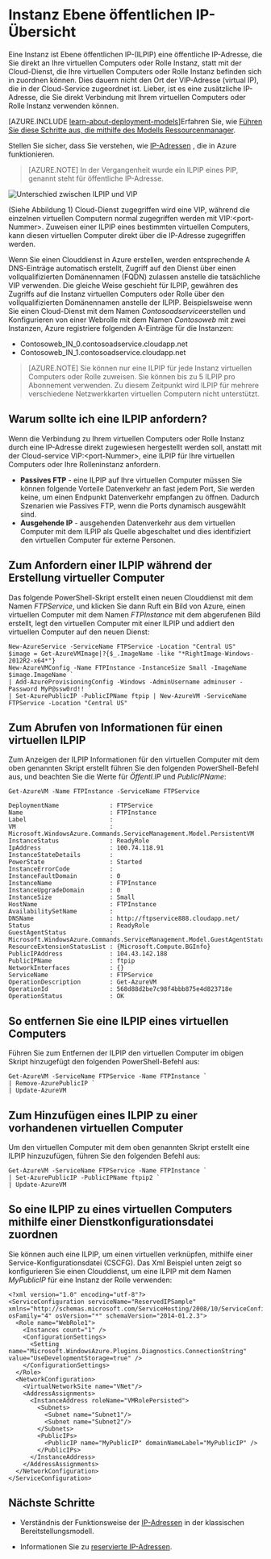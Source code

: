 <properties 
   pageTitle="Instanz Ebene öffentlichen IP-(ILPIP) | Microsoft Azure"
   description="Grundlegendes zu ILPIP (PIP) und deren Verwaltung"
   services="virtual-network"
   documentationCenter="na"
   authors="jimdial"
   manager="carmonm"
   editor="tysonn" />
<tags 
   ms.service="virtual-network"
   ms.devlang="na"
   ms.topic="article"
   ms.tgt_pltfrm="na"
   ms.workload="infrastructure-services"
   ms.date="02/10/2016"
   ms.author="jdial" />

# <a name="instance-level-public-ip-overview"></a>Instanz Ebene öffentlichen IP-Übersicht
Eine Instanz ist Ebene öffentlichen IP-(ILPIP) eine öffentliche IP-Adresse, die Sie direkt an Ihre virtuellen Computers oder Rolle Instanz, statt mit der Cloud-Dienst, die Ihre virtuellen Computers oder Rolle Instanz befinden sich in zuordnen können. Dies dauern nicht den Ort der VIP-Adresse (virtual IP), die in der Cloud-Service zugeordnet ist. Lieber, ist es eine zusätzliche IP-Adresse, die Sie direkt Verbindung mit Ihrem virtuellen Computers oder Rolle Instanz verwenden können.

[AZURE.INCLUDE [learn-about-deployment-models](../../includes/learn-about-deployment-models-classic-include.md)]Erfahren Sie, wie [Führen Sie diese Schritte aus, die mithilfe des Modells Ressourcenmanager](virtual-network-ip-addresses-overview-arm.md). 

Stellen Sie sicher, dass Sie verstehen, wie [IP-Adressen](virtual-network-ip-addresses-overview-classic.md) , die in Azure funktionieren.

>[AZURE.NOTE] In der Vergangenheit wurde ein ILPIP eines PIP, genannt steht für öffentliche IP-Adresse. 

![Unterschied zwischen ILPIP und VIP](./media/virtual-networks-instance-level-public-ip/Figure1.png)

(Siehe Abbildung 1) Cloud-Dienst zugegriffen wird eine VIP, während die einzelnen virtuellen Computern normal zugegriffen werden mit VIP:&lt;port-Nummer&gt;. Zuweisen einer ILPIP eines bestimmten virtuellen Computers, kann diesen virtuellen Computer direkt über die IP-Adresse zugegriffen werden.

Wenn Sie einen Clouddienst in Azure erstellen, werden entsprechende A DNS-Einträge automatisch erstellt, Zugriff auf den Dienst über einen vollqualifizierten Domänennamen (FQDN) zulassen anstelle die tatsächliche VIP verwenden. Die gleiche Weise geschieht für ILPIP, gewähren des Zugriffs auf die Instanz virtuellen Computers oder Rolle über den vollqualifizierten Domänennamen anstelle der ILPIP. Beispielsweise wenn Sie einen Cloud-Dienst mit dem Namen *Contosoadservice*erstellen und Konfigurieren von einer Webrolle mit dem Namen *Contosoweb* mit zwei Instanzen, Azure registriere folgenden A-Einträge für die Instanzen:

- Contosoweb\_IN_0.contosoadservice.cloudapp.net
- Contosoweb\_IN_1.contosoadservice.cloudapp.net 

>[AZURE.NOTE] Sie können nur eine ILPIP für jede Instanz virtuellen Computers oder Rolle zuweisen. Sie können bis zu 5 ILPIP pro Abonnement verwenden. Zu diesem Zeitpunkt wird ILPIP für mehrere verschiedene Netzwerkkarten virtuellen Computern nicht unterstützt.

## <a name="why-should-i-request-an-ilpip"></a>Warum sollte ich eine ILPIP anfordern?
Wenn die Verbindung zu Ihrem virtuellen Computers oder Rolle Instanz durch eine IP-Adresse direkt zugewiesen hergestellt werden soll, anstatt mit der Cloud-service VIP:&lt;port-Nummer&gt;, eine ILPIP für Ihre virtuellen Computers oder Ihre Rolleninstanz anfordern.
- **Passives FTP** - eine ILPIP auf Ihre virtuellen Computer müssen Sie können folgende Vorteile Datenverkehr an fast jedem Port, Sie werden keine, um einen Endpunkt Datenverkehr empfangen zu öffnen. Dadurch Szenarien wie Passives FTP, wenn die Ports dynamisch ausgewählt sind.
- **Ausgehende IP** - ausgehenden Datenverkehr aus dem virtuellen Computer mit dem ILPIP als Quelle abgeschaltet und dies identifiziert den virtuellen Computer für externe Personen.

## <a name="how-to-request-an-ilpip-during-vm-creation"></a>Zum Anfordern einer ILPIP während der Erstellung virtueller Computer
Das folgende PowerShell-Skript erstellt einen neuen Clouddienst mit dem Namen *FTPService*, und klicken Sie dann Ruft ein Bild von Azure, einen virtuellen Computer mit dem Namen *FTPInstance* mit dem abgerufenen Bild erstellt, legt den virtuellen Computer mit einer ILPIP und addiert den virtuellen Computer auf den neuen Dienst:

    New-AzureService -ServiceName FTPService -Location "Central US"
    $image = Get-AzureVMImage|?{$_.ImageName -like "*RightImage-Windows-2012R2-x64*"}
    New-AzureVMConfig -Name FTPInstance -InstanceSize Small -ImageName $image.ImageName `
  	| Add-AzureProvisioningConfig -Windows -AdminUsername adminuser -Password MyP@ssw0rd!! `
  	| Set-AzurePublicIP -PublicIPName ftpip | New-AzureVM -ServiceName FTPService -Location "Central US"

## <a name="how-to-retrieve-ilpip-information-for-a-vm"></a>Zum Abrufen von Informationen für einen virtuellen ILPIP
Zum Anzeigen der ILPIP Informationen für den virtuellen Computer mit dem oben genannten Skript erstellt führen Sie den folgenden PowerShell-Befehl aus, und beachten Sie die Werte für *Öffentl.IP* und *PublicIPName*:

    Get-AzureVM -Name FTPInstance -ServiceName FTPService

    DeploymentName              : FTPService
    Name                        : FTPInstance
    Label                       : 
    VM                          : Microsoft.WindowsAzure.Commands.ServiceManagement.Model.PersistentVM
    InstanceStatus              : ReadyRole
    IpAddress                   : 100.74.118.91
    InstanceStateDetails        : 
    PowerState                  : Started
    InstanceErrorCode           : 
    InstanceFaultDomain         : 0
    InstanceName                : FTPInstance
    InstanceUpgradeDomain       : 0
    InstanceSize                : Small
    HostName                    : FTPInstance
    AvailabilitySetName         : 
    DNSName                     : http://ftpservice888.cloudapp.net/
    Status                      : ReadyRole
    GuestAgentStatus            : Microsoft.WindowsAzure.Commands.ServiceManagement.Model.GuestAgentStatus
    ResourceExtensionStatusList : {Microsoft.Compute.BGInfo}
    PublicIPAddress             : 104.43.142.188
    PublicIPName                : ftpip
    NetworkInterfaces           : {}
    ServiceName                 : FTPService
    OperationDescription        : Get-AzureVM
    OperationId                 : 568d88d2be7c98f4bbb875e4d823718e
    OperationStatus             : OK

## <a name="how-to-remove-an-ilpip-from-a-vm"></a>So entfernen Sie eine ILPIP eines virtuellen Computers
Führen Sie zum Entfernen der ILPIP den virtuellen Computer im obigen Skript hinzugefügt den folgenden PowerShell-Befehl aus:
    
    Get-AzureVM -ServiceName FTPService -Name FTPInstance `
  	| Remove-AzurePublicIP `
  	| Update-AzureVM

## <a name="how-to-add-an-ilpip-to-an-existing-vm"></a>Zum Hinzufügen eines ILPIP zu einer vorhandenen virtuellen Computer
Um den virtuellen Computer mit dem oben genannten Skript erstellt eine ILPIP hinzuzufügen, führen Sie den folgenden Befehl aus:

    Get-AzureVM -ServiceName FTPService -Name FTPInstance `
  	| Set-AzurePublicIP -PublicIPName ftpip2 `
  	| Update-AzureVM

## <a name="how-to-associate-an-ilpip-to-a-vm-by-using-a-service-configuration-file"></a>So eine ILPIP zu eines virtuellen Computers mithilfe einer Dienstkonfigurationsdatei zuordnen
Sie können auch eine ILPIP, um einen virtuellen verknüpfen, mithilfe einer Service-Konfigurationsdatei (CSCFG). Das Xml Beispiel unten zeigt so konfigurieren Sie einen Clouddienst, um eine ILPIP mit dem Namen *MyPublicIP* für eine Instanz der Rolle verwenden: 
    
    <?xml version="1.0" encoding="utf-8"?>
    <ServiceConfiguration serviceName="ReservedIPSample" xmlns="http://schemas.microsoft.com/ServiceHosting/2008/10/ServiceConfiguration" osFamily="4" osVersion="*" schemaVersion="2014-01.2.3">
      <Role name="WebRole1">
        <Instances count="1" />
        <ConfigurationSettings>
          <Setting name="Microsoft.WindowsAzure.Plugins.Diagnostics.ConnectionString" value="UseDevelopmentStorage=true" />
        </ConfigurationSettings>
      </Role>
      <NetworkConfiguration>
        <VirtualNetworkSite name="VNet"/>
        <AddressAssignments>
          <InstanceAddress roleName="VMRolePersisted">
            <Subnets>
              <Subnet name="Subnet1"/>
              <Subnet name="Subnet2"/>
            </Subnets>
            <PublicIPs>
              <PublicIP name="MyPublicIP" domainNameLabel="MyPublicIP" />
            </PublicIPs>
          </InstanceAddress>
        </AddressAssignments>
      </NetworkConfiguration>
    </ServiceConfiguration>

## <a name="next-steps"></a>Nächste Schritte

- Verständnis der Funktionsweise der [IP-Adressen](virtual-network-ip-addresses-overview-classic.md) in der klassischen Bereitstellungsmodell.

- Informationen Sie zu [reservierte IP-Adressen](virtual-networks-reserved-public-ip.md).
 